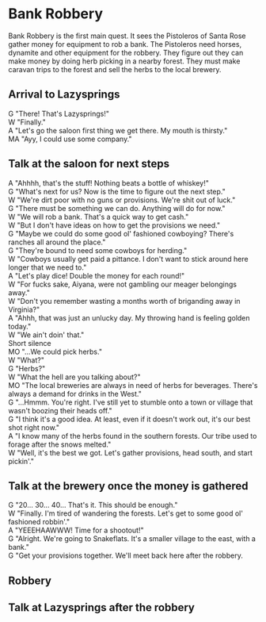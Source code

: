
# Bank Robbery

Bank Robbery is the first main quest. It sees the Pistoleros of Santa Rose gather money for equipment to rob a bank. The Pistoleros need horses, dynamite and other equipment for the robbery. They figure out they can make money by doing herb picking in a nearby forest. They must make caravan trips to the forest and sell the herbs to the local brewery.

## Arrival to Lazysprings

G "There! That's Lazysprings!"<br>
W "Finally."<br>
A "Let's go the saloon first thing we get there. My mouth is thirsty."<br>
MA "Ayy, I could use some company."

## Talk at the saloon for next steps

A "Ahhhh, that's the stuff! Nothing beats a bottle of whiskey!"<br>
G "What's next for us? Now is the time to figure out the next step."<br>
W "We're dirt poor with no guns or provisions. We're shit out of luck."<br>
G "There must be something we can do. Anything will do for now."<br>
W "We will rob a bank. That's a quick way to get cash."<br>
W "But I don't have ideas on how to get the provisions we need."<br>
G "Maybe we could do some good ol' fashioned cowboying? There's ranches all around the place."<br>
G "They're bound to need some cowboys for herding."<br>
W "Cowboys usually get paid a pittance. I don't want to stick around here longer that we need to."<br>
A "Let's play dice! Double the money for each round!"<br>
W "For fucks sake, Aiyana, were not gambling our meager belongings away."<br>
W "Don't you remember wasting a months worth of briganding away in Virginia?"<br>
A "Ahhh, that was just an unlucky day. My throwing hand is feeling golden today."<br>
W "We ain't doin' that."<br>
Short silence<br>
MO "...We could pick herbs."<br>
W "What?"<br>
G "Herbs?"<br>
W "What the hell are you talking about?"<br>
MO "The local breweries are always in need of herbs for beverages. There's always a demand for drinks in the West."<br>
G "...Hmmm. You're right. I've still yet to stumble onto a town or village that wasn't boozing their heads off."<br>
G "I think it's a good idea. At least, even if it doesn't work out, it's our best shot right now."<br>
A "I know many of the herbs found in the southern forests. Our tribe used to forage after the snows melted."<br>
W "Well, it's the best we got. Let's gather provisions, head south, and start pickin'."

## Talk at the brewery once the money is gathered

G "20... 30... 40... That's it. This should be enough."<br>
W "Finally. I'm tired of wandering the forests. Let's get to some good ol' fashioned robbin'."<br>
A "YEEEHAAWWW! Time for a shootout!"<br>
G "Alright. We're going to Snakeflats. It's a smaller village to the east, with a bank."<br>
G "Get your provisions together. We'll meet back here after the robbery.

## Robbery



## Talk at Lazysprings after the robbery


